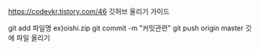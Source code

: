 https://codevkr.tistory.com/46
깃허브 올리기 가이드

git add 파일명 ex)oishi.zip
git commit -m "커밋관련"
git push origin master 깃에 파일 올리기